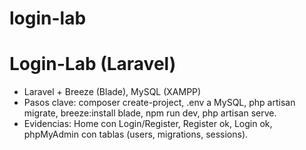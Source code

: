 # login-lab
 # Login-Lab (Laravel)
- Laravel + Breeze (Blade), MySQL (XAMPP)
- Pasos clave: composer create-project, .env a MySQL, php artisan migrate, breeze:install blade, npm run dev, php artisan serve.
- Evidencias: Home con Login/Register, Register ok, Login ok, phpMyAdmin con tablas (users, migrations, sessions).

